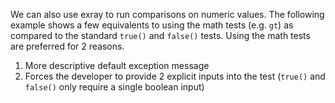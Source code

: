 We can also use exray to run comparisons on numeric values. The following example shows a few equivalents to using the math tests (e.g. `gt`) as compared to the standard `true()` and `false()` tests. Using the math tests are preferred for 2 reasons.

1. More descriptive default exception message
1. Forces the developer to provide 2 explicit inputs into the test (`true()` and `false()` only require a single boolean input)